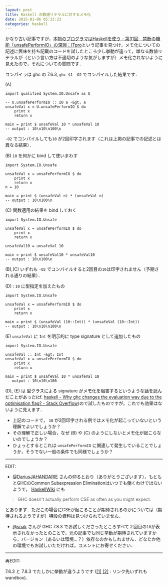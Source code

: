 ```yaml
---
layout: post
title: Haskell の数値リテラルに対するメモ化
date: 2015-01-06 05:33:23
categories: haskell
---
```

<p>かなり古い記事ですが，<a href="http://itpro.nikkeibp.co.jp/article/COLUMN/20090512/329783/" rel="nofollow noreferrer">本物のプログラマはHaskellを使う - 第31回　禁断の機能「unsafePerformIO」の深淵：ITpro</a>という記事を見つけ，メモ化についての記述に興味を持ち記載のコードを試したところ少し挙動が違って，単なる数値リテラルが（という言い方は不適切のような気がしますが）メモ化されないように見えたので，それについての質問です．</p>

<p>コンパイラは ghc の 7.6.3, <code>ghc $1 -O2</code> でコンパイルした結果です．</p>

<p>(A)</p>

```
import qualified System.IO.Unsafe as U

-- U.unsafePerformIO :: IO a -&gt; a
unsafeVal x = U.unsafePerformIO $ do
    print x
    return x

main = print $ unsafeVal 10 * unsafeVal 10
-- output : 10\n10\n100\n
```

<p><code>-O2</code> でコンパイルしても<code>10</code> が2回印字されます（これは上掲の記事での記述とは異なる結果）．</p>

<p>(B) <code>10</code> を何かに bind して使いまわす</p>

```
import System.IO.Unsafe

unsafeVal x = unsafePerformIO $ do
    print x
    return x
n = 10

main = print $ (unsafeVal n) * (unsafeVal n)
-- output : 10\n100\n
```

<p>(C) 関数適用の結果を bind しておく</p>

```
import System.IO.Unsafe

unsafeVal x = unsafePerformIO $ do
    print x
    return x

unsafeVal10 = unsafeVal 10

main = print $ unsafeVal10 * unsafeVal10
-- output : 10\n100\n
```

<p>(B),(C) いずれも <code>-O2</code> でコンパイルすると2回目の<code>10</code>は印字されません（予期される通りの結果）．</p>

<p>(D) : <code>10</code> に型指定を加えたもの</p>

```
import System.IO.Unsafe

unsafeVal x = unsafePerformIO $ do
    print x
    return x

main = print $ (unsafeVal (10::Int)) * (unsafeVal (10::Int))
-- output : 10\n10\n100\n
```

<p>(E) <code>unsafeVal</code> に <code>Int</code> を明示的に type signature として追加したもの</p>

```
import System.IO.Unsafe

unsafeVal :: Int -&gt; Int
unsafeVal x = unsafePerformIO $ do
    print x
    return x

main = print $ unsafeVal 10 * unsafeVal 10
-- output : 10\n10\n100
```

<p>(D), (E) は 型クラスによる signature がメモ化を阻害するというような話を読んだことがあった(cf. <a href="https://stackoverflow.com/questions/25958007/why-ghc-changes-the-evaluation-way-due-to-the-optimisation-flag#answer-25960838">haskell - Why ghc changes the evaluation way due to the optimisation flag? - Stack Overflow</a>)ので試したものですが，これでも効果はないように見えます．</p>

<ul>
<li>上記のコードで， <code>10</code> が2回印字される例ではメモ化が起こっていないという理解でよいでしょうか？</li>
<li>その理解で正しい場合，なぜ (B) や (C) のようにしないとメモ化が起こらないのでしょうか？</li>
<li>ひょっとするとこれは <code>unsafePerformIO</code> に関連して発生していることでしょうか，そうでない一般の条件でも同様でしょうか？</li>
</ul>

<hr>

<p>EDIT:</p>

<ul>
<li><a href="https://ja.stackoverflow.com/users/2860/darius-jahandarie">@DariusJAHANDARIE</a> さんの仰るとおり（ありがとうございます），もともとGHCのCommon Subexpression Eliminationはいつでも働くわけではないようで， <a href="https://www.haskell.org/haskellwiki/GHC_optimisations#Common_subexpression_elimination" rel="nofollow noreferrer">HaskellWiki</a> にも</li>
</ul>

<blockquote>
  <p>GHC doesn't actually perform CSE as often as you might expect. </p>
</blockquote>

<p>とあります．ただこの場合にCSEが起こることが期待されるのかについては（期待されるようですが）特段の資料は見つけられていません．</p>

<ul>
<li><a href="https://ja.stackoverflow.com/users/3066/snak">@snak</a> さんが GHC 7.8.3 でお試しくださったところすべて２回目の<code>10</code>が表示されなかったとのことで，元の記事でも同じ挙動が期待されていますから，バージョン（あるいは環境…？）依存なのかもしれません．どなたか他の環境でもお試しいただければ，コメントにお寄せください．</li>
</ul>

<hr>

<p>再EDIT:</p>

<p>7.6.3 と 7.8.3 でたしかに挙動が違うようです (<a href="http://melpon.org/wandbox/permlink/YWZ1n9Ug6pz111TT" rel="nofollow noreferrer">[1]</a> <a href="http://melpon.org/wandbox/permlink/6k2rwzs3cUQXyhfN" rel="nofollow noreferrer">[2]</a> : リンク先いずれもwandbox)．</p>

